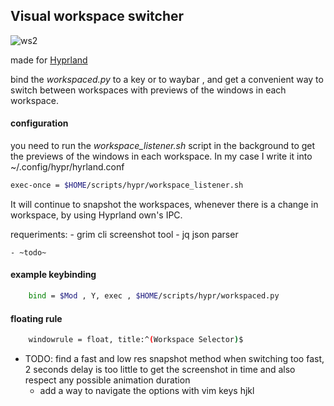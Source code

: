 ## Visual workspace switcher
![ws2](https://github.com/CarloCattano/workspacer/assets/17380530/5d28bcfc-3270-46b2-8372-33d504880855)


made for [Hyprland](https://hyprland.org)

bind the _workspaced.py_ to a key or to waybar , and get a convenient way to switch between workspaces
with previews of the windows in each workspace.

#### configuration

you need to run the _workspace_listener.sh_ script in the background to get the previews of the windows in each workspace.
In my case I write it into ~/.config/hypr/hyrland.conf

```bash
exec-once = $HOME/scripts/hypr/workspace_listener.sh
```
It will continue to snapshot the workspaces, whenever there is a change in workspace, by using Hyprland own's IPC.

requeriments:
    - grim cli screenshot tool
    - jq   json parser

    - ~todo~

#### example keybinding

```bash
    bind = $Mod , Y, exec , $HOME/scripts/hypr/workspaced.py
```

#### floating rule
```bash
    windowrule = float, title:^(Workspace Selector)$
```

- TODO: 
    find a fast and low res snapshot method
    when switching too fast, 2 seconds delay is too little to get the screenshot in time
    and also respect any possible animation duration
    - add a way to navigate the options with vim keys hjkl
